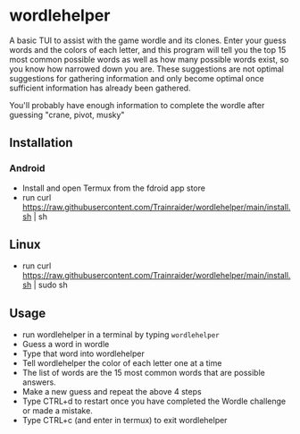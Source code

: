 # wordlehelper

A basic TUI to assist with the game wordle and its clones. Enter your guess words and the colors of each letter, and this program will tell you the top 15 most common possible words as well as how many possible words exist, so you know how narrowed down you are. These suggestions are not optimal suggestions for gathering information and only become optimal once sufficient information has already been gathered.

You'll probably have enough information to complete the wordle after guessing "crane, pivot, musky"

## Installation

### Android

* Install and open Termux from the fdroid app store
* run 
    curl https://raw.githubusercontent.com/Trainraider/wordlehelper/main/install.sh | sh

## Linux
* run
    curl https://raw.githubusercontent.com/Trainraider/wordlehelper/main/install.sh | sudo sh

## Usage

* run wordlehelper in a terminal by typing `wordlehelper`
* Guess a word in wordle
* Type that word into wordlehelper
* Tell wordlehelper the color of each letter one at a time
* The list of words are the 15 most common words that are possible answers.
* Make a new guess and repeat the above 4 steps
* Type CTRL+d to restart once you have completed the Wordle challenge or made a mistake.
* Type CTRL+c (and enter in termux) to exit wordlehelper




